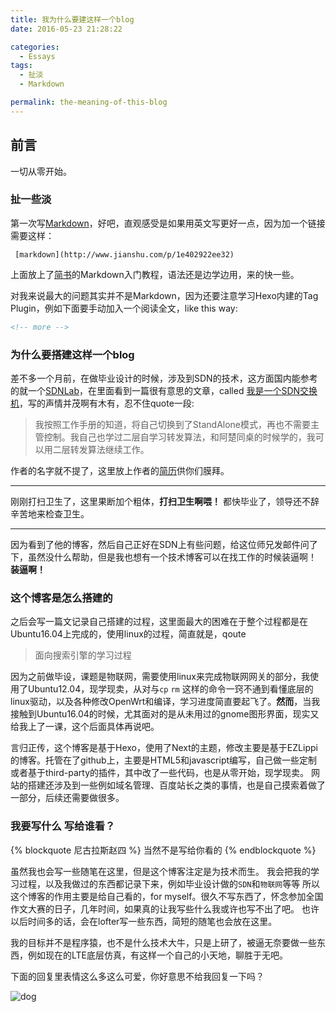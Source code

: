 ```yaml
---
title: 我为什么要建这样一个blog
date: 2016-05-23 21:28:22

categories:
  - Essays
tags:
  - 扯淡
  - Markdown

permalink: the-meaning-of-this-blog
---
```



<h2 id="intro">前言</h2>一切从零开始。

<!-- more -->

### 扯一些淡

第一次写[Markdown](http://www.jianshu.com/p/1e402922ee32)，好吧，直观感受是如果用英文写更好一点，因为加一个链接需要这样：
``` gcode
 [markdown](http://www.jianshu.com/p/1e402922ee32)
```
上面放上了[简书](http://www.jianshu.com)的Markdown入门教程，语法还是边学边用，来的快一些。

对我来说最大的问题其实并不是Markdown，因为还要注意学习Hexo内建的Tag Plugin，例如下面要手动加入一个阅读全文，like this way:
``` markdown
<!-- more -->
```


### 为什么要搭建这样一个blog

差不多一个月前，在做毕业设计的时候，涉及到SDN的技术，这方面国内能参考的就一个[SDNLab](www.sdnlab.com)，在里面看到一篇很有意思的文章，called [我是一个SDN交换机](http://www.sdnlab.com/16666.html)，写的声情并茂啊有木有，忍不住quote一段:

> 我按照工作手册的知道，将自己切换到了StandAlone模式，再也不需要主管控制。我自己也学过二层自学习转发算法，和阿楚同桌的时候学的，我可以用二层转发算法继续工作。

作者的名字就不提了，这里放上作者的[简历](http://www.muzixing.com/pages/about-me.html)供你们膜拜。
***
刚刚打扫卫生了，这里果断加个粗体，**打扫卫生啊喂！** 都快毕业了，领导还不辞辛苦地来检查卫生。
***
因为看到了他的博客，然后自己正好在SDN上有些问题，给这位师兄发邮件问了下，虽然没什么帮助，但是我也想有一个技术博客可以在找工作的时候装逼啊！ **装逼啊！**

### 这个博客是怎么搭建的

之后会写一篇文记录自己搭建的过程，这里面最大的困难在于整个过程都是在Ubuntu16.04上完成的，使用linux的过程，简直就是，qoute

>  面向搜索引擎的学习过程

因为之前做毕设，课题是物联网，需要使用linux来完成物联网网关的部分，我使用了Ubuntu12.04，现学现卖，从对与`cp` `rm` 这样的命令一窍不通到看懂底层的linux驱动，以及各种修改OpenWrt和编译，学习进度简直要起飞了。**然而**，当我接触到Ubuntu16.04的时候，尤其面对的是从未用过的gnome图形界面，现实又给我上了一课，这个后面具体再说吧。

言归正传，这个博客是基于Hexo，使用了Next的主题，修改主要是基于EZLippi的博客。托管在了github上，主要是HTML5和javascript编写，自己做一些定制或者基于third-party的插件，其中改了一些代码，也是从零开始，现学现卖。
网站的搭建还涉及到一些例如域名管理、百度站长之类的事情，也是自己摸索着做了一部分，后续还需要做很多。

### 我要写什么 写给谁看？

{% blockquote 尼古拉斯赵四 %}
当然不是写给你看的
{% endblockquote %}

虽然我也会写一些随笔在这里，但是这个博客注定是为技术而生。
我会把我的学习过程，以及我做过的东西都记录下来，例如毕业设计做的`SDN`和`物联网`等等
所以这个博客的作用主要是给自己看的，for myself。很久不写东西了，怀念参加全国作文大赛的日子，几年时间，如果真的让我写些什么我或许也写不出了吧。
也许以后时间多的话，会在lofter写一些东西，简短的随笔也会放在这里。

我的目标并不是程序猿，也不是什么技术大牛，只是上研了，被逼无奈要做一些东西，例如现在的LTE底层仿真，有这样一个自己的小天地，聊胜于无吧。


下面的回复里表情这么多这么可爱，你好意思不给我回复一下吗？ 

<img style="display: block;" src="/resources/dogdog.gif" title="dog">
